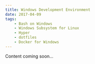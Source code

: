 ```yaml
---
title: Windows Development Environment
date: 2017-04-09
tags:
	- Bash on Windows
	- Windows Subsystem for Linux
	- Hyper
	- dotfiles
	- Docker for Windows
---
```

Content coming soon...
